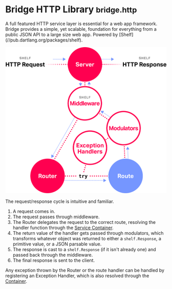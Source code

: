 # Bridge HTTP Library <small>bridge.http</small>
<p class='lead'>
A full featured HTTP service layer is essential for a web app framework. Bridge provides a simple, yet scalable,
foundation for everything from a public JSON API to a large size web app. Powered by
[Shelf](//pub.dartlang.org/packages/shelf).
</p>

![Bridge Services](/images/http-figure.svg)

The request/response cycle is intuitive and familiar.

1. A request comes in.
2. The request passes through middleware.
3. The Router delegates the request to the correct route, resolving the handler function through the
[Service Container](#/docs/core/service-container).
4. The return value of the handler gets passed through modulators, which transforms whatever object was returned to
either a `shelf.Response`, a primitive value, or a JSON parsable value.
5. The response is cast to a `shelf.Response` (if it isn't already one) and passed back through the middleware.
6. The final response is sent to the client.

Any exception thrown by the Router or the route handler can be handled by registering an Exception Handler, which is
also resolved through the [Container](#/docs/core/service-container).